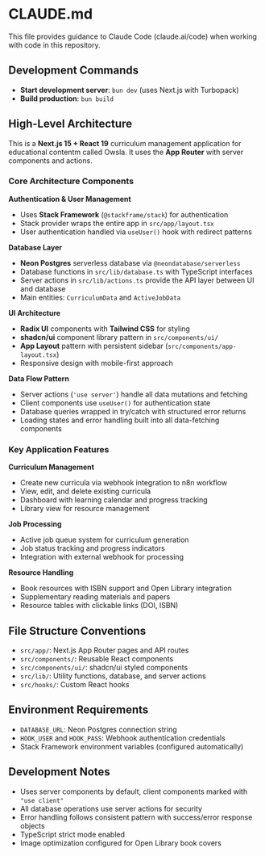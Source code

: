 # CLAUDE.md

This file provides guidance to Claude Code (claude.ai/code) when working with code in this repository.

## Development Commands

- **Start development server**: `bun dev` (uses Next.js with Turbopack)
- **Build production**: `bun build`

## High-Level Architecture

This is a **Next.js 15 + React 19** curriculum management application for educational contentm called Owsla. It uses the **App Router** with server components and actions.

### Core Architecture Components

**Authentication & User Management**
- Uses **Stack Framework** (`@stackframe/stack`) for authentication
- Stack provider wraps the entire app in `src/app/layout.tsx`
- User authentication handled via `useUser()` hook with redirect patterns

**Database Layer**
- **Neon Postgres** serverless database via `@neondatabase/serverless`
- Database functions in `src/lib/database.ts` with TypeScript interfaces
- Server actions in `src/lib/actions.ts` provide the API layer between UI and database
- Main entities: `CurriculumData` and `ActiveJobData`

**UI Architecture**
- **Radix UI** components with **Tailwind CSS** for styling
- **shadcn/ui** component library pattern in `src/components/ui/`
- **App Layout** pattern with persistent sidebar (`src/components/app-layout.tsx`)
- Responsive design with mobile-first approach

**Data Flow Pattern**
- Server actions (`'use server'`) handle all data mutations and fetching
- Client components use `useUser()` for authentication state
- Database queries wrapped in try/catch with structured error returns
- Loading states and error handling built into all data-fetching components

### Key Application Features

**Curriculum Management**
- Create new curricula via webhook integration to n8n workflow
- View, edit, and delete existing curricula
- Dashboard with learning calendar and progress tracking
- Library view for resource management

**Job Processing**
- Active job queue system for curriculum generation
- Job status tracking and progress indicators
- Integration with external webhook for processing

**Resource Handling**
- Book resources with ISBN support and Open Library integration
- Supplementary reading materials and papers
- Resource tables with clickable links (DOI, ISBN)

## File Structure Conventions

- `src/app/`: Next.js App Router pages and API routes
- `src/components/`: Reusable React components
- `src/components/ui/`: shadcn/ui styled components
- `src/lib/`: Utility functions, database, and server actions
- `src/hooks/`: Custom React hooks

## Environment Requirements

- `DATABASE_URL`: Neon Postgres connection string
- `HOOK_USER` and `HOOK_PASS`: Webhook authentication credentials
- Stack Framework environment variables (configured automatically)

## Development Notes

- Uses server components by default, client components marked with `"use client"`
- All database operations use server actions for security
- Error handling follows consistent pattern with success/error response objects
- TypeScript strict mode enabled
- Image optimization configured for Open Library book covers